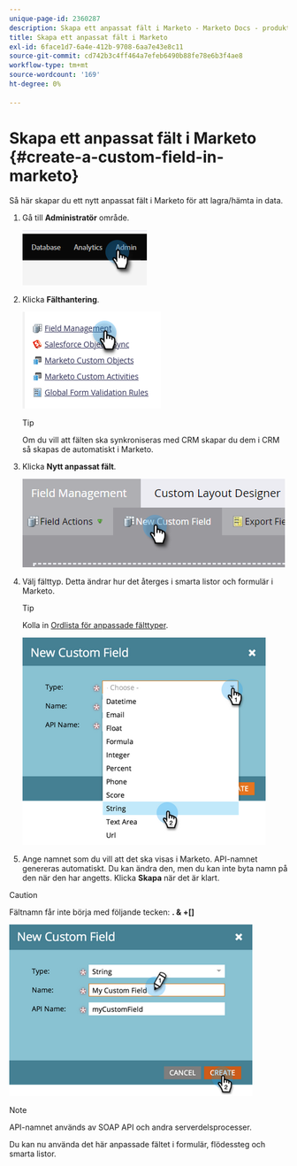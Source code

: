 ```yaml
---
unique-page-id: 2360287
description: Skapa ett anpassat fält i Marketo - Marketo Docs - produktdokumentation
title: Skapa ett anpassat fält i Marketo
exl-id: 6face1d7-6a4e-412b-9708-6aa7e43e8c11
source-git-commit: cd742b3c4ff464a7efeb6490b88fe78e6b3f4ae8
workflow-type: tm+mt
source-wordcount: '169'
ht-degree: 0%

---
```


# Skapa ett anpassat fält i Marketo {#create-a-custom-field-in-marketo}

Så här skapar du ett nytt anpassat fält i Marketo för att lagra/hämta in data.

1. Gå till **Administratör** område.

   ![](assets/create-a-custom-field-in-marketo-1.png)

1. Klicka **Fälthantering**.

   ![](assets/create-a-custom-field-in-marketo-2.png)

   >[!TIP]
   >
   >Om du vill att fälten ska synkroniseras med CRM skapar du dem i CRM så skapas de automatiskt i Marketo.

1. Klicka **Nytt anpassat fält**.

   ![](assets/create-a-custom-field-in-marketo-3.png)

1. Välj fälttyp. Detta ändrar hur det återges i smarta listor och formulär i Marketo.

   >[!TIP]
   >
   >Kolla in [Ordlista för anpassade fälttyper](/help/marketo/product-docs/administration/field-management/custom-field-type-glossary.md).

   ![](assets/create-a-custom-field-in-marketo-4.png)

1. Ange namnet som du vill att det ska visas i Marketo. API-namnet genereras automatiskt. Du kan ändra den, men du kan inte byta namn på den när den har angetts. Klicka **Skapa** när det är klart.

>[!CAUTION]
>
>Fältnamn får inte börja med följande tecken: **. &amp; +[]**

![](assets/create-a-custom-field-in-marketo-5.png)

>[!NOTE]
>
>API-namnet används av SOAP API och andra serverdelsprocesser.

Du kan nu använda det här anpassade fältet i formulär, flödessteg och smarta listor.
